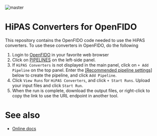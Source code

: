 ![master](https://github.com/openfido/hipas-converters/workflows/master/badge.svg)

# HiPAS Converters for OpenFIDO

This repository contains the OpenFIDO code needed to use the HiPAS converters.  To use these converters in OpenFIDO, do the following

1. Login to [OpenFIDO](https://app.openfido.org) in your favorite web browser
2. Click on [PIPELINES](https://app.openfido.org/pipelines) on the left-side panel.
3. If `HiPAS Converters` is not displayed in the main panel, click on `+ Add Pipeline` on the top panel. Enter the [[Recommended pipeline settings]](https://github.com/openfido/hipas-converters/blob/master/docs/Recommended_pipeline_settings.md) below to create the pipeline, and click `Add Pipeline`.
4. Click `View Runs` for `HiPAS Converters`, and click `+ Start Runs`.  Upload your input files and click `Start Run`.  
5. When the run is complete, download the output files, or right-click to copy the link to use the URL endpoint in another tool.

# See also

* [Online docs](http://docs.gridlabd.us/index.html?owner=openfido&project=hipas-converters&branch=master)
